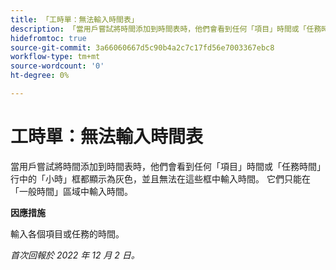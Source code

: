 ```yaml
---
title: 「工時單：無法輸入時間表」
description: 「當用戶嘗試將時間添加到時間表時，他們會看到任何「項目」時間或「任務時間」行中的「小時」框都顯示為灰色，並且無法在這些框中輸入時間。 他們只能在「一般時間」區域中輸入時間。
hidefromtoc: true
source-git-commit: 3a66060667d5c90b4a2c7c17fd56e7003367ebc8
workflow-type: tm+mt
source-wordcount: '0'
ht-degree: 0%

---
```



# 工時單：無法輸入時間表

當用戶嘗試將時間添加到時間表時，他們會看到任何「項目」時間或「任務時間」行中的「小時」框都顯示為灰色，並且無法在這些框中輸入時間。 它們只能在「一般時間」區域中輸入時間。

**因應措施**

輸入各個項目或任務的時間。

_首次回報於 2022 年 12 月 2 日。_

